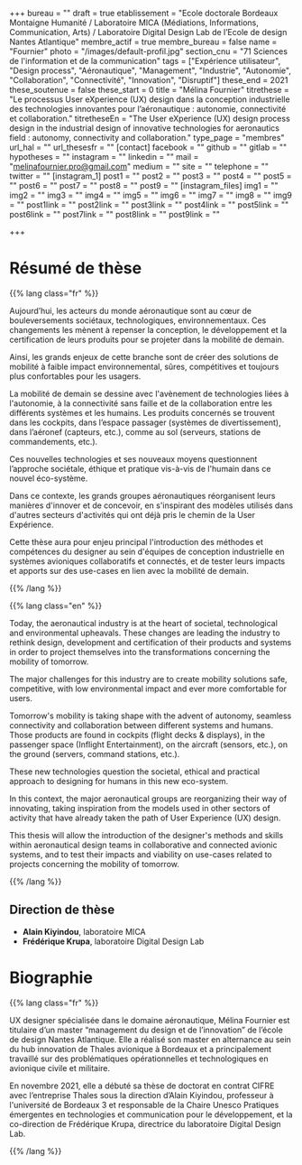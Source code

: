 +++
bureau = ""
draft = true
etablissement = "Ecole doctorale Bordeaux Montaigne Humanité / Laboratoire MICA (Médiations, Informations, Communication, Arts) / Laboratoire Digital Design Lab de l’Ecole de design Nantes Atlantique"
membre_actif = true
membre_bureau = false
name = "Fournier"
photo = "/images/default-profil.jpg"
section_cnu = "71 Sciences de l'information et de la communication"
tags = ["Expérience utilisateur", "Design process", "Aéronautique", "Management", "Industrie", "Autonomie", "Collaboration", "Connectivité", "Innovation", "Disruptif"]
these_end = 2021
these_soutenue = false
these_start = 0
title = "Mélina Fournier"
titrethese = "Le processus User eXperience (UX) design dans la conception industrielle des technologies innovantes pour l’aéronautique : autonomie, connectivité et collaboration."
titretheseEn = "The User eXperience (UX) design process design in the industrial design of innovative technologies for aeronautics field : autonomy, connectivity and collaboration."
type_page = "membres"
url_hal = ""
url_thesesfr = ""
[contact]
facebook = ""
github = ""
gitlab = ""
hypotheses = ""
instagram = ""
linkedin = ""
mail = "melinafournier.pro@gmail.com"
medium = ""
site = ""
telephone = ""
twitter = ""
[instagram_1]
post1 = ""
post2 = ""
post3 = ""
post4 = ""
post5 = ""
post6 = ""
post7 = ""
post8 = ""
post9 = ""
[instagram_files]
img1 = ""
img2 = ""
img3 = ""
img4 = ""
img5 = ""
img6 = ""
img7 = ""
img8 = ""
img9 = ""
post1link = ""
post2link = ""
post3link = ""
post4link = ""
post5link = ""
post6link = ""
post7link = ""
post8link = ""
post9link = ""

+++

<!-- Supprimer les parties non remplies (supprimer les blocks de lang s'il n'y a pas deux langues). Tu es libre d'ajouter ce que tu veux à cette partie -->

# Résumé de thèse

{{% lang class="fr" %}}

Aujourd’hui, les acteurs du monde aéronautique sont au cœur de bouleversements sociétaux, technologiques, environnementaux. Ces changements les mènent à repenser la conception, le développement et la certification de leurs produits pour se projeter dans la mobilité de demain.

Ainsi, les grands enjeux de cette branche sont de créer des solutions de mobilité à faible impact environnemental, sûres, compétitives et toujours plus confortables pour les usagers.

La mobilité de demain se dessine avec l'avènement de technologies liées à l'autonomie, à la connectivité sans faille et de la collaboration entre les différents systèmes et les humains. Les produits concernés se trouvent dans les cockpits, dans l’espace passager (systèmes de divertissement), dans l’aéronef (capteurs, etc.), comme au sol (serveurs, stations de commandements, etc.).

Ces nouvelles technologies et ses nouveaux moyens questionnent l’approche sociétale, éthique et pratique vis-à-vis de l'humain dans ce nouvel éco-système.

Dans ce contexte, les grands groupes aéronautiques réorganisent leurs manières d'innover et de concevoir, en s'inspirant des modèles utilisés dans d'autres secteurs d'activités qui ont déjà pris le chemin de la User Expérience.

Cette thèse aura pour enjeu principal l'introduction des méthodes et compétences du designer au sein d'équipes de conception industrielle en systèmes avioniques collaboratifs et connectés, et de tester leurs impacts et apports sur des use-cases en lien avec la mobilité de demain.

{{% /lang %}}

{{% lang class="en" %}}

Today, the aeronautical industry is at the heart of societal, technological and environmental upheavals. These changes are leading the industry to rethink design, development and certification of their products and systems in order to project themselves into the transformations concerning the mobility of tomorrow.

The major challenges for this industry are to create mobility solutions safe, competitive, with low environmental impact and ever more comfortable for users.

Tomorrow's mobility is taking shape with the advent of autonomy, seamless connectivity and collaboration between different systems and humans. Those products are found in cockpits (flight decks & displays), in the passenger space (Inflight Entertainment), on the aircraft (sensors, etc.), on the ground (servers, command stations, etc.).

These new technologies question the societal, ethical and practical approach to designing for humans in this new eco-system.

In this context, the major aeronautical groups are reorganizing their way of innovating, taking inspiration from the models used in other sectors of activity that have already taken the path of User Experience (UX) design.

This thesis will allow the introduction of the designer's methods and skills within aeronautical design teams in collaborative and connected avionic systems, and to test their impacts and viability on use-cases related to projects concerning the mobility of tomorrow.

{{% /lang %}}

## Direction de thèse

* **Alain Kiyindou**, laboratoire MICA
* **Frédérique Krupa**, laboratoire Digital Design Lab

# Biographie

{{% lang class="fr" %}}

UX designer spécialisée dans le domaine aéronautique, Mélina Fournier est titulaire d’un master “management du design et de l’innovation” de l’école de design Nantes Atlantique. Elle a réalisé son master en alternance au sein du hub innovation de Thales avionique à Bordeaux et a principalement travaillé sur des problématiques opérationnelles et technologiques en avionique civile et militaire.

En novembre 2021, elle a débuté sa thèse de doctorat en contrat CIFRE avec l’entreprise Thales sous la direction d’Alain Kiyindou, professeur à l'université de Bordeaux 3 et responsable de la Chaire Unesco Pratiques émergentes en technologies et communication pour le développement, et la co-direction de Frédérique Krupa, directrice du laboratoire Digital Design Lab.

{{% /lang %}}